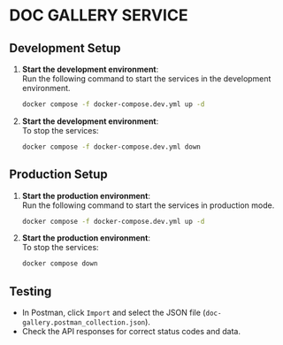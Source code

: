 # DOC GALLERY SERVICE

## Development Setup

1. **Start the development environment**:  
   Run the following command to start the services in the development environment.

   ```bash
   docker compose -f docker-compose.dev.yml up -d
   ```

2. **Start the development environment**:  
   To stop the services:

   ```bash
   docker compose -f docker-compose.dev.yml down
   ```

## Production Setup

1. **Start the production environment**:  
   Run the following command to start the services in production mode.

   ```bash
   docker compose -f docker-compose.dev.yml up -d
   ```

2. **Start the production environment**:  
   To stop the services:

   ```bash
   docker compose down
   ```

## Testing

- In Postman, click `Import` and select the JSON file (`doc-gallery.postman_collection.json`).
- Check the API responses for correct status codes and data.

